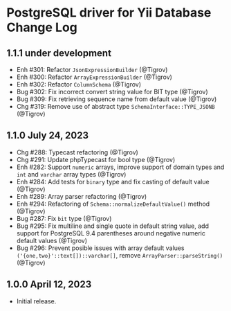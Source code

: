 # PostgreSQL driver for Yii Database Change Log

## 1.1.1 under development

- Enh #301: Refactor `JsonExpressionBuilder` (@Tigrov)
- Enh #300: Refactor `ArrayExpressionBuilder` (@Tigrov)
- Enh #302: Refactor `ColumnSchema` (@Tigrov)
- Bug #302: Fix incorrect convert string value for BIT type (@Tigrov)
- Bug #309: Fix retrieving sequence name from default value (@Tigrov)
- Chg #319: Remove use of abstract type `SchemaInterface::TYPE_JSONB` (@Tigrov)

## 1.1.0 July 24, 2023

- Chg #288: Typecast refactoring (@Tigrov)
- Chg #291: Update phpTypecast for bool type (@Tigrov)
- Enh #282: Support `numeric` arrays, improve support of domain types and `int` and `varchar` array types (@Tigrov)
- Enh #284: Add tests for `binary` type and fix casting of default value (@Tigrov)
- Enh #289: Array parser refactoring (@Tigrov)
- Enh #294: Refactoring of `Schema::normalizeDefaultValue()` method (@Tigrov)
- Bug #287: Fix `bit` type (@Tigrov)
- Bug #295: Fix multiline and single quote in default string value, add support for PostgreSQL 9.4 parentheses around negative numeric default values (@Tigrov)
- Bug #296: Prevent posible issues with array default values `('{one,two}'::text[])::varchar[]`, remove `ArrayParser::parseString()` (@Tigrov)

## 1.0.0 April 12, 2023

- Initial release.
